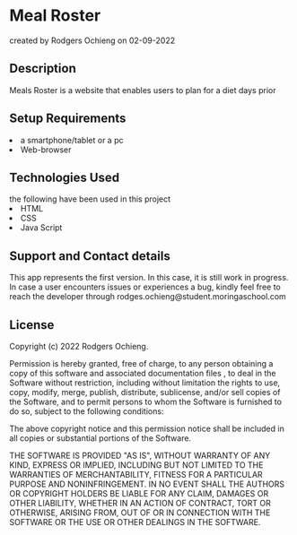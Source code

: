 
<h1>Meal Roster</h1>

created by Rodgers Ochieng on 02-09-2022

<h2>Description</h2>

Meals Roster is a website that enables users to plan for a diet  days prior 

<h2>Setup Requirements</h2>
 
 <li>a smartphone/tablet or a pc </li>
 <li>Web-browser </li>

<h2> Technologies Used</h2>
the following have been used in this project
<li>HTML</li>
<li>CSS</li>
<li>Java Script</li>

<h2> Support and Contact details</h2>
This app represents the first version. In this case, it is still work in progress. In case a user encounters issues or experiences a bug, kindly feel free to reach the developer through rodges.ochieng@student.moringaschool.com

<h2>License</h2>
Copyright (c) 2022 Rodgers Ochieng.

Permission is hereby granted, free of charge, to any person obtaining a copy of this software and associated documentation files , to deal in the Software without restriction, including without limitation the rights to use, copy, modify, merge, publish, distribute, sublicense, and/or sell copies of the Software, and to permit persons to whom the Software is furnished to do so, subject to the following conditions:

The above copyright notice and this permission notice shall be included in all copies or substantial portions of the Software.

THE SOFTWARE IS PROVIDED "AS IS", WITHOUT WARRANTY OF ANY KIND, EXPRESS OR IMPLIED, INCLUDING BUT NOT LIMITED TO THE WARRANTIES OF MERCHANTABILITY, FITNESS FOR A PARTICULAR PURPOSE AND NONINFRINGEMENT. IN NO EVENT SHALL THE AUTHORS OR COPYRIGHT HOLDERS BE LIABLE FOR ANY CLAIM, DAMAGES OR OTHER LIABILITY, WHETHER IN AN ACTION OF CONTRACT, TORT OR OTHERWISE, ARISING FROM, OUT OF OR IN CONNECTION WITH THE SOFTWARE OR THE USE OR OTHER DEALINGS IN THE SOFTWARE.